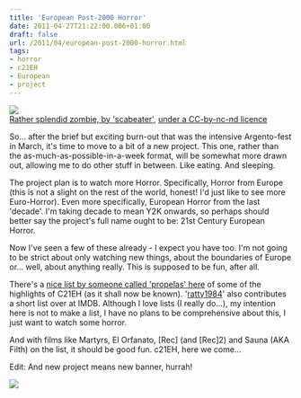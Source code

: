 ```yaml
---
title: 'European Post-2000 Horror'
date: 2011-04-27T21:22:00.006+01:00
draft: false
url: /2011/04/european-post-2000-horror.html
tags: 
- horror
- c21EH
- European
- project
---
```


![](/blogspot/AVvXsEiE_U7dEJQFXyWeoX9FWx9EJo6n_YQWzQR1Lps89WHl-zxsngPzgBJkD0BlIMDOKpFFbeicJNJBeZ64scX2y-Yk4LGAUPnXV7poGn3Y5xZDDgO_Mc4xevMUd_gDGfdmMwllFpCig-_8gWc/s800/3272684874_a815f71b39_z.jpg)  
[Rather splendid zombie, by 'scabeater'](http://www.flickr.com/photos/scabeater/3272684874/), [under a CC-by-nc\-nd licence](http://creativecommons.org/licenses/by-nc-nd/2.0/)  

  
So... after the brief but exciting burn-out that was the intensive Argento\-fest in March, it's time to move to a bit of a new project. This one, rather than the as-much-as-possible-in-a-week format, will be somewhat more drawn out, allowing me to do other stuff in between. Like eating. And sleeping.  
  
The project plan is to watch more Horror. Specifically, Horror from Europe (this is not a slight on the rest of the world, honest! I'd just like to see more Euro-Horror). Even more specifically, European Horror from the last 'decade'. I'm taking decade to mean Y2K onwards, so perhaps should better say the project's full name ought to be: 21st Century European Horror.  
  
Now I've seen a few of these already - I expect you have too. I'm not going to be strict about only watching new things, about the boundaries of Europe or... well, about anything really. This is supposed to be fun, after all.  
  
There's a [nice list by someone called 'propelas' here](http://www.listal.com/list/european-horror-20002009) of some of the highlights of C21EH (as it shall now be known). '[ratty1984](http://www.imdb.com/list/tHjERohFXkU/)' also contributes a short list over at IMDB. Although I love lists (I really do...), my intention here is not to make a list, I have no plans to be comprehensive about this, I just want to watch some horror.  
  
And with films like Martyrs, El Orfanato, \[Rec\] (and \[Rec\]2) and Sauna (AKA Filth) on the list, it should be good fun. c21EH, here we come...  
  
Edit: And new project means new banner, hurrah!  

![](/blogspot/AVvXsEiukfXddGeaaHTrJDxhJ9qcGSwNqZ5ufg0ypuaa1cdhx0uP3x_I82RhGdQaYWL9mhJvpi3DQnnU6YlNsaL0NLBStRqPvZzYQOGz3YRG6iiIfUdf4duDZTWMUg14tb_i1tGhRpXL52z0FZw/s800/c21EH.jpg)